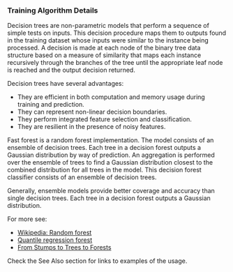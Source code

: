 ### Training Algorithm Details
Decision trees are non-parametric models that perform a sequence of simple tests
on inputs. This decision procedure maps them to outputs found in the training
dataset whose inputs were similar to the instance being processed. A decision is
made at each node of the binary tree data structure based on a measure of
similarity that maps each instance recursively through the branches of the tree
until the appropriate leaf node is reached and the output decision returned.

Decision trees have several advantages:
* They are efficient in both computation and memory usage during training and
  prediction.
* They can represent non-linear decision boundaries.
* They perform integrated feature selection and classification.
* They are resilient in the presence of noisy features.

Fast forest is a random forest implementation. The model consists of an ensemble
of decision trees. Each tree in a decision forest outputs a Gaussian
distribution by way of prediction. An aggregation is performed over the ensemble
of trees to find a Gaussian distribution closest to the combined distribution
for all trees in the model. This decision forest classifier consists of an
ensemble of decision trees.

Generally, ensemble models provide better coverage and accuracy than single
decision trees. Each tree in a decision forest outputs a Gaussian distribution.

For more see:
* [Wikipedia: Random forest](https://en.wikipedia.org/wiki/Random_forest)
* [Quantile regression
  forest](http://jmlr.org/papers/volume7/meinshausen06a/meinshausen06a.pdf)
* [From Stumps to Trees to
  Forests](https://blogs.technet.microsoft.com/machinelearning/2014/09/10/from-stumps-to-trees-to-forests/)

Check the See Also section for links to examples of the usage.